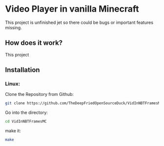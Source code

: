 # Video Player in vanilla Minecraft
This project is unfinished jet so there could be bugs or important features missing.
## How does it work?
This project 
## Installation

### Linux:

Clone the Repository from Github:
```bash
git clone https://github.com/TheDeepFriedOpenSourceDuck/VidInNBTFramesMC.git
```
Go into the directory:
```bash
cd VidInNBTFramesMC
```
make it:
```bash
make
```

